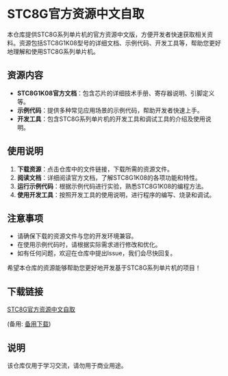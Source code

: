 # STC8G官方资源中文自取

本仓库提供STC8G系列单片机的官方资源中文版，方便开发者快速获取相关资料。资源包括STC8G1K08型号的详细文档、示例代码、开发工具等，帮助您更好地理解和使用STC8G系列单片机。

## 资源内容

- **STC8G1K08官方文档**：包含芯片的详细技术手册、寄存器说明、引脚定义等。
- **示例代码**：提供多种常见应用场景的示例代码，帮助开发者快速上手。
- **开发工具**：包含STC8G系列单片机的开发工具和调试工具的介绍及使用说明。

## 使用说明

1. **下载资源**：点击仓库中的文件链接，下载所需的资源文件。
2. **阅读文档**：详细阅读官方文档，了解STC8G1K08的各项功能和特性。
3. **运行示例代码**：根据示例代码进行实验，熟悉STC8G1K08的编程方法。
4. **使用开发工具**：按照开发工具的使用说明，进行程序的编写、烧录和调试。

## 注意事项

- 请确保下载的资源文件与您的开发环境兼容。
- 在使用示例代码时，请根据实际需求进行修改和优化。
- 如有任何问题，欢迎在仓库中提出Issue，我们会尽快回复。

希望本仓库的资源能够帮助您更好地开发基于STC8G系列单片机的项目！

## 下载链接
[STC8G官方资源中文自取](https://pan.quark.cn/s/d1e179e27c3f) 

(备用: [备用下载](https://pan.baidu.com/s/1WIDCuwRiEWBKLuzzfYtIlg?pwd=1234))

## 说明

该仓库仅用于学习交流，请勿用于商业用途。
